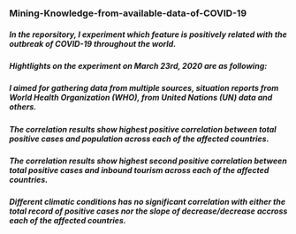 ### Mining-Knowledge-from-available-data-of-COVID-19

##### In the reporsitory, I experiment which feature is positively related with the outbreak of COVID-19 throughout the world.

##### Hightlights on the experiment on March 23rd, 2020 are as following:

##### I aimed for gathering data from multiple sources, situation reports from World Health Organization (WHO), from United Nations (UN) data and others. 

##### The correlation results show highest positive correlation between total positive cases and population across each of the affected countries.

##### The correlation results show highest second positive correlation between total positive cases and inbound tourism across each of the affected countries.

##### Different climatic conditions has no significant correlation with either the total record of positive cases nor the slope of decrease/decrease accross each of the affected countries.
